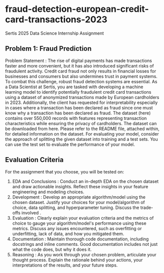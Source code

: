 # fraud-detection-european-credit-card-transactions-2023

Sertis 2025 Data Science Internship Assignment

## Problem 1: Fraud Prediction

Problem Statement : The rise of digital payments has made transactions faster and more convenient, but it has also introduced significant risks of fraudulent activity. Credit card fraud not only results in financial losses for businesses and consumers but also undermines trust in payment systems. To combat this challenge, robust fraud detection systems are essential. As a Data Scientist at Sertis, you are tasked with developing a machine learning model to identify potentially fraudulent credit card transactions using a dataset of anonymized transactions made by European cardholders in 2023. Additionally, the client has requested for interpretability especially in cases where a transaction has been declared as fraud since one must know why a transaction has been declared as fraud. The dataset (here) contains over 550,000 records with features representing transaction characteristics while ensuring the privacy of cardholders. The dataset can be downloaded from here. Please refer to the README file, attached within, for detailed information on the dataset. For evaluating your model, consider the approach of splitting the given dataset into training and a test sets. You can use the test set to evaluate the performance of your model.

## Evaluation Criteria

For the assignment that you choose, you will be tested on:

1. EDA and Conclusions : Conduct an in-depth EDA on the chosen dataset and draw actionable insights. Reflect these insights in your feature engineering and modeling choices.
2. Development : Develop an appropriate algorithm/model using the chosen dataset. Justify your choices for your model/algorithm of choice, data splitting, and hyperparameter tuning. Discuss the trade-offs involved .
3. Evaluation : Clearly explain your evaluation criteria and the metrics of choice to gauge your algorithm/model's performance using these metrics. Discuss any issues encountered, such as overfitting or underfitting, lack of data, and how you mitigated them.
4. Documentation : Maintain thorough code documentation, including docstrings and inline comments. Good documentation includes not just what the code does, but why it does it.
5. Reasoning : As you work through your chosen problem, articulate your thought process. Explain the rationale behind your actions, your interpretations of the results, and your future steps.
